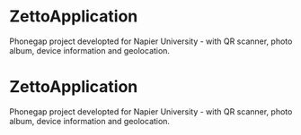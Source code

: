 ZettoApplication
================
Phonegap project developted for Napier University - with QR scanner, photo album, device information and geolocation.

ZettoApplication
================
Phonegap project developted for Napier University - with QR scanner, photo album, device information and geolocation.
